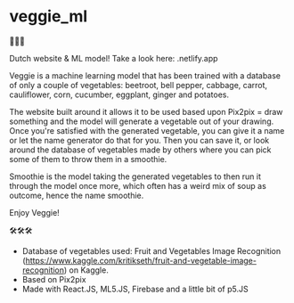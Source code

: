 # veggie_ml

🥕🥕🥕

Dutch website & ML model!
Take a look here: .netlify.app

Veggie is a machine learning model that has been trained with a database of only a couple of vegetables: beetroot, bell pepper, cabbage, carrot, cauliflower, corn, cucumber, eggplant, ginger and potatoes.

The website built around it allows it to be used based upon Pix2pix = draw something and the model will generate a vegetable out of your drawing.
Once you're satisfied with the generated vegetable, you can give it a name or let the name generator do that for you. 
Then you can save it, or look around the database of vegetables made by others where you can pick some of them to throw them in a smoothie.

Smoothie is the model taking the generated vegetables to then run it through the model once more, which often has a weird mix of soup as outcome, hence the name smoothie.

Enjoy Veggie!

🛠🛠🛠

- Database of vegetables used: Fruit and Vegetables Image Recognition (https://www.kaggle.com/kritikseth/fruit-and-vegetable-image-recognition) on Kaggle.
- Based on Pix2pix
- Made with React.JS, ML5.JS, Firebase and a little bit of p5.JS
